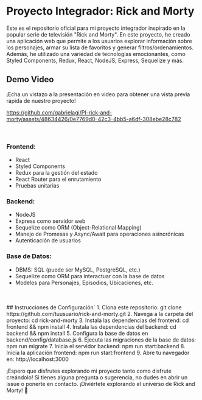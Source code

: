 # Proyecto Integrador: Rick and Morty

Este es el repositorio oficial para mi proyecto integrador inspirado en la popular serie de televisión "Rick and Morty". En este proyecto, he creado una aplicación web que permite a los usuarios explorar información sobre los personajes, armar su lista de favoritos y generar filtros/ordenamientos. Además, he utilizado una variedad de tecnologías emocionantes, como Styled Components, Redux, React, NodeJS, Express, Sequelize y más.

## Demo Video

¡Echa un vistazo a la presentación en video para obtener una vista previa rápida de nuestro proyecto!



https://github.com/gabrielagi/PI-rick-and-morty/assets/48634426/0e7769d0-42c3-4bb5-a6df-308ebe28c782



<br />

### Frontend:
- React
- Styled Components
- Redux para la gestión del estado
- React Router para el enrutamiento
- Pruebas unitarias

### Backend:
- NodeJS
- Express como servidor web
- Sequelize como ORM (Object-Relational Mapping)
- Manejo de Promesas y Async/Await para operaciones asincrónicas
- Autenticación de usuarios

### Base de Datos:
- DBMS: SQL (puede ser MySQL, PostgreSQL, etc.)
- Sequelize como ORM para interactuar con la base de datos
- Modelos para Personajes, Episodios, Ubicaciones, etc.
<br />

<br />
## Instrucciones de Configuración`
1. Clona este repositorio: git clone https://github.com/tuusuario/rick-and-morty.git
2. Navega a la carpeta del proyecto: cd rick-and-morty
3. Instala las dependencias del frontend: cd frontend && npm install
4. Instala las dependencias del backend: cd backend && npm install
5. Configura la base de datos en backend/config/database.js
6. Ejecuta las migraciones de la base de datos: npm run migrate
7. Inicia el servidor backend: npm run start:backend
8. Inicia la aplicación frontend: npm run start:frontend
9. Abre tu navegador en: http://localhost:3000

¡Espero que disfrutes explorando mi proyecto tanto como disfrute creándolo! Si tienes alguna pregunta o sugerencia, no dudes en abrir un issue o ponerte en contacto. ¡Diviértete explorando el universo de Rick and Morty! 🚀
